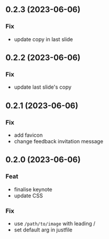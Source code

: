 ## 0.2.3 (2023-06-06)

### Fix

- update copy in last slide

## 0.2.2 (2023-06-06)

### Fix

- update last slide's copy

## 0.2.1 (2023-06-06)

### Fix

- add favicon
- change feedback invitation message

## 0.2.0 (2023-06-06)

### Feat

- finalise keynote
- update CSS

### Fix

- use `/path/to/image` with leading /
- set default arg in justfile
